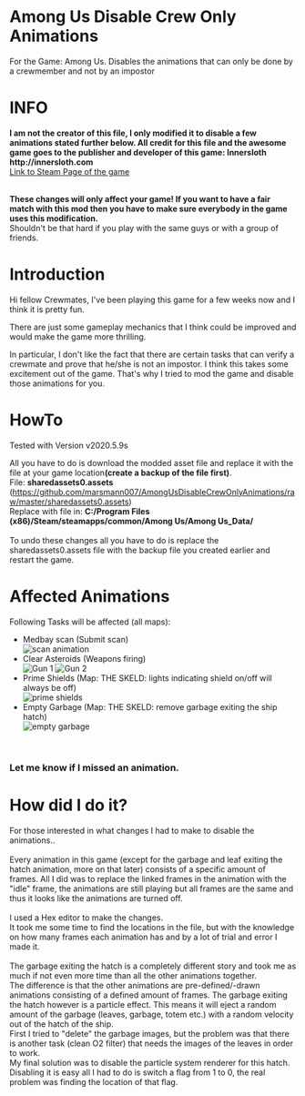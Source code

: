
# Among Us Disable Crew Only Animations
For the Game: Among Us. Disables the animations that can only be done by a crewmember and not by an impostor



<h1>INFO</h1>
<b>I am not the creator of this file, I only modified it to disable a few animations stated further below. All credit for this file and the awesome game goes to the publisher and developer of this game: Innersloth http://innersloth.com</b><br>
<a href="https://store.steampowered.com/app/945360/Among_Us">Link to Steam Page of the game</a><br><br>

<b>These changes will only affect your game! If you want to have a fair match with this mod then you have to make sure everybody in the game uses this modification.</b><br>
Shouldn't be that hard if you play with the same guys or with a group of friends.

<h1>Introduction</h1>
Hi fellow Crewmates,
I've been playing this game for a few weeks now and I think it is pretty fun.

There are just some gameplay mechanics that I think could be improved and would make the game more thrilling.

In particular, I don't like the fact that there are certain tasks that can verify a crewmate and prove that he/she is not an impostor. I think this takes some excitement out of the game.
That's why I tried to mod the game and disable those animations for you.

<h1>HowTo</h1>
Tested with Version v2020.5.9s

All you have to do is download the modded asset file and replace it with the file at your game location<b>(create a backup of the file first)</b>.<br>
File: <b>sharedassets0.assets</b> (https://github.com/marsmann007/AmongUsDisableCrewOnlyAnimations/raw/master/sharedassets0.assets)<br>
Replace with file in: <b>C:/Program Files (x86)/Steam/steamapps/common/Among Us/Among Us_Data/</b>
<br><br>
To undo these changes all you have to do is replace the sharedassets0.assets file with the backup file you created earlier and restart the game.
<br>
<h1>Affected Animations</h1>
Following Tasks will be affected (all maps):
<ul>
  <li>Medbay scan (Submit scan)</li>
 <img src="https://github.com/marsmann007/AmongUsDisableCrewOnlyAnimations/blob/master/SteamGuide/ScanAnimation.png" alt="scan animation"><br>
  <li>Clear Asteroids (Weapons firing)</li>
  <img src="https://github.com/marsmann007/AmongUsDisableCrewOnlyAnimations/blob/master/SteamGuide/Gunfire1.png" alt="Gun 1">
  <img src="https://github.com/marsmann007/AmongUsDisableCrewOnlyAnimations/blob/master/SteamGuide/gunfire2.png" alt="Gun 2"><br>
  <li>Prime Shields (Map: THE SKELD: lights indicating shield on/off will always be off)</li>
  <img src="https://github.com/marsmann007/AmongUsDisableCrewOnlyAnimations/blob/master/SteamGuide/PrimeShields.png" alt="prime shields"><br>
  <li>Empty Garbage (Map: THE SKELD: remove garbage exiting the ship hatch)</li>
  <img  src="https://github.com/marsmann007/AmongUsDisableCrewOnlyAnimations/blob/master/SteamGuide/garbage.png" alt="empty garbage">
</ul><br>
<h3>Let me know if I missed an animation.</h3>

<h1>How did I do it?</h1>
For those interested in what changes I had to make to disable the animations..
<br><br>
Every animation in this game (except for the garbage and leaf exiting the hatch animation, more on that later) consists of a specific amount of frames. All I did was to replace the linked frames in the animation with the "idle" frame, the animations are still playing but all frames are the same and thus it looks like the animations are turned off.
<br><br>
I used a Hex editor to make the changes.<br>
It took me some time to find the locations in the file, but with the knowledge on how many frames each animation has and by a lot of trial and error I made it.
<br><br>
The garbage exiting the hatch is a completely different story and took me as much if not even more time than all the other animations together.<br>
The difference is that the other animations are pre-defined/-drawn animations consisting of a defined amount of frames.
The garbage exiting the hatch however is a particle effect. This means it will eject a random amount of the garbage (leaves, garbage, totem etc.) with a random velocity out of the hatch of the ship.<br>
First I tried to "delete" the garbage images, but the problem was that there is another task (clean O2 filter) that needs the images of the leaves in order to work.<br>
My final solution was to disable the particle system renderer for this hatch. Disabling it is easy all I had to do is switch a flag from 1 to 0, the real problem was finding the location of that flag.
